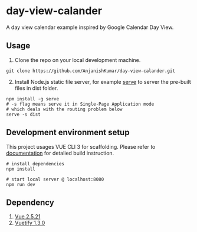 # day-view-calander
A day view calendar example inspired by Google Calendar Day View.

## Usage
1. Clone the repo on your local development machine.
``` 
git clone https://github.com/AnjanishKumar/day-view-calander.git
```
2. Install Node.js static file server, for example [serve](https://github.com/zeit/serve) to server the pre-built files in dist folder.
```
npm install -g serve
# -s flag means serve it in Single-Page Application mode
# which deals with the routing problem below
serve -s dist
```

## Development environment setup
This project usages VUE CLI 3 for scaffolding. Please refer to [documentation](https://cli.vuejs.org/guide/cli-service.html#using-the-binary) for detalied build instruction. 
```
# install dependencies
npm install

# start local server @ localhost:8080
npm run dev
```

## Dependency
1. [Vue 2.5.21](https://vuejs.org/)
2. [Vuetify 1.3.0](https://vuetifyjs.com/en/)
